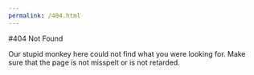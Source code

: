 ```yaml
---
permalink: /404.html
---
```


#404 Not Found

Our stupid monkey here could not find what you were looking for. Make sure that the page is not misspelt or is not retarded.
